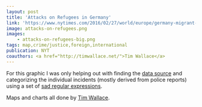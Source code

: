 ```yaml
---
layout: post
title: 'Attacks on Refugees in Germany'
link: 'https://www.nytimes.com/2016/02/27/world/europe/germany-migrant-arson-trial.html#attacks-on-refugees-in-germany'
image: attacks-on-refugees.png
images: 
    - attacks-on-refugees-big.png
tags: map,crime/justice,foreign,international
publication: NYT
coauthors: <a href="http://timwallace.net/">Tim Wallace</a>
---
```


For this graphic I was only helping out with finding the [data source](https://github.com/ax3l/chronik-vorfaelle/blob/data/vorfaelle.csv) and categorizing the individual incidents (mostly derived from police reports) using a set of [sad regular expressions](https://twitter.com/driven_by_data/status/697541485114355713).

Maps and charts all done by [Tim Wallace](http://timwallace.net/).
